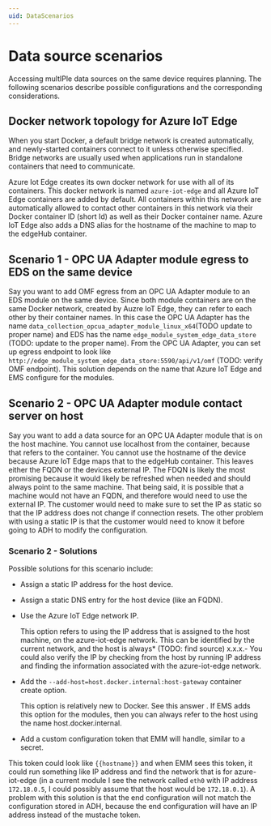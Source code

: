 ```yaml
---
uid: DataScenarios
---
```


# Data source scenarios

Accessing multIPle data sources on the same device requires planning. The following scenarios describe possible configurations and the corresponding considerations. 

## Docker network topology for Azure IoT Edge

When you start Docker, a default bridge network is created automatically, and newly-started containers connect to it unless otherwise specified. Bridge networks are usually used when applications run in standalone containers that need to communicate.

Azure Iot Edge creates its own docker network for use with all of its containers. This docker network is named `azure-iot-edge` and all Azure IoT Edge containers are added by default. All containers within this network are automatically allowed to contact other containers in this network via their Docker container ID (short Id) as well as their Docker container name. Azure IoT Edge also adds a DNS alias for the hostname of the machine to map to the edgeHub container.

## Scenario 1 - OPC UA Adapter module egress to EDS on the same device

Say you want to add OMF egress from an OPC UA Adapter module to an EDS module on the same device. Since both module containers are on the same Docker network, created by Auzre IoT Edge, they can refer to each other by their container names. In this case the OPC UA Adapter has the name `data_collection_opcua_adapter_module_linux_x64`(TODO update to proper name) and EDS has the name `edge_module_system_edge_data_store` (TODO: update to the proper name). From the OPC UA Adapter, you can set up egress endpoint to look like `http://edge_module_system_edge_data_store:5590/api/v1/omf` (TODO: verify OMF endpoint). This solution depends on the name that Azure IoT Edge and EMS configure for the modules. 

<!-- from dev: I'm fairly certain that a change to EMS which allows multIPle modules of the same type on a device will affect the module name on the device, those changes are likely TBD(?). -->

## Scenario 2 - OPC UA Adapter module contact server on host

Say you want to add a data source for an OPC UA Adapter module that is on the host machine. You cannot use localhost from the container, because that refers to the container. You cannot use the hostname of the device because Azure IoT Edge maps that to the edgeHub container. This leaves either the FQDN or the devices external IP. The FDQN is likely the most promising because it would likely be refreshed when needed and should always point to the same machine. That being said, it is possible that a machine would not have an FQDN, and therefore would need to use the external IP. The customer would need to make sure to set the IP as static so that the IP address does not change if connection resets. The other problem with using a static IP is that the customer would need to know it before going to ADH to modify the configuration.

### Scenario 2 - Solutions

Possible solutions for this scenario include:

- Assign a static IP address for the host device.

- Assign a static DNS entry for the host device (like an FQDN).

- Use the Azure IoT Edge network IP.

  This option refers to using the IP address that is assigned to the host machine, on the azure-iot-edge network. This can be identified by the current network, and the host is always* (TODO: find source) x.x.x.- You could also verify the IP by checking from the host by running IP address and finding the information associated with the azure-iot-edge network.

- Add the `--add-host=host.docker.internal:host-gateway` container create option.

  This option is relatively new to Docker. See this answer . If EMS adds this option for the modules, then you can always refer to the host using the name host.docker.internal.

- Add a custom configuration token that EMM will handle, similar to a secret.

This token could look like `{{hostname}}` and when EMM sees this token, it could run something like IP address and find the network that is for azure-iot-edge (in a current module I see the network called `eth0` with IP address `172.18.0.5`, I could possibly assume that the host would be `172.18.0.1`). A problem with this solution is that the end configuration will not match the configuration stored in ADH, because the end configuration will have an IP address instead of the mustache token.

<!-- AMF 2/23/22 Here is a link to the source: https://dev.azure.com/osieng/engineering/_wiki/wikis/edge-management-modules.wiki/35693/WI291580-Accessing-Data-Sources-on-the-Same-Device -->